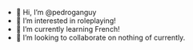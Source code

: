 - 👋 Hi, I’m @pedroganguy
- 👀 I’m interested in roleplaying!
- 🌱 I’m currently learning French!
- 💞️ I’m looking to collaborate on nothing of currently.


<!---
pedroganguy/pedroganguy is a ✨ special ✨ repository because its `README.md` (this file) appears on your GitHub profile.
You can click the Preview link to take a look at your changes.
--->
